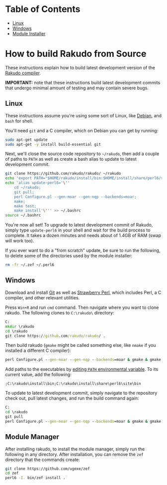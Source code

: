 # Table of Contents

- [Linux](#linux)
- [Windows](#windows)
- [Module Installer](#module-installer)


# How to build Rakudo from Source

These instructions explain how to build latest development version
of the [Rakudo compiler](https://perl6.org/).

**IMPORTANT:** note that these instructions build latest development commits
that undergo minimal amount of testing and may contain severe bugs.

## Linux

These instructions assume you're using some sort of Linux, like
[Debian](https://www.debian.org/), and `bash` for shell.

You'll need `git` and a C compiler, which on Debian you can get by running:

```bash
sudo apt-get update
sudo apt-get -y install build-essential git
```

Next, we'll close the source code repository to `~/rakudo`, then add a couple
of paths to `PATH` as well as create a bash alias to update to latest
development commit.

```bash
git clone https://github.com/rakudo/rakudo/ ~/rakudo
echo 'export PATH="$HOME/rakudo/install/bin:$HOME/install/share/perl6/site/bin:$PATH"' >> ~/.bashrc
echo 'alias update-perl6='\''
    cd ~/rakudo;
    git pull;
    perl Configure.pl --gen-moar --gen-nqp --backends=moar;
    make;
    make test;
    make install'\''' >> ~/.bashrc
source ~/.bashrc
```

You're now all set! To upgrade to latest development commit of Rakudo, simply
type `update-perl6` in your shell and wait for the build process to complete. It takes a dozen minutes and needs about of 1.4GB of RAM (swap will work too).

If you ever want to do a "from scratch" update, be sure to run the following,
to delete some of the directories used by the module installer:

```bash
rm -fr ~/.zef ~/.perl6
```

## Windows

Download and install [Git](https://git-scm.com/download/win) as well as
[Strawberry Perl](http://strawberryperl.com/), which includes Perl,
a C compiler, and other relevant utilities.

Press `Win+R` and run `cmd` command. Then navigate where you want to clone
rakudo. The following clones to `C:\rakudo\` directory:

```cmd
C:
mkdir \rakudo
cd \rakudo
git clone https://github.com/rakudo/rakudo/ .
```

Then build rakudo (`gmake` might be called something else, like `nmake` if
you installed a different C compiler):

```cmd
perl Configure.pl --gen-moar --gen-nqp --backends=moar & gmake & gmake test & gmake install
```

Add paths to the executables by [editing `PATH` environmental
variable](https://www.google.com/search?q=windows+edit+environmental+variables&ie=utf-8&oe=utf-8). To its current value, add the following:

```
;C:\rakudo\install\bin;C:\rakudo\install\share\perl6\site\bin
```

To update to latest development commit, simply navigate to the repository
check out, pull latest changes, and run the build command again:

```cmd
C:
cd \rakudo
git pull
perl Configure.pl --gen-moar --gen-nqp --backends=moar & gmake & gmake test & gmake install
```

## Module Manager

After installing rakudo, to install the module manager, simply run the
following in any directory. After installation, you can remove the `zef` directory that the commands create:

```bash
git clone https://github.com/ugexe/zef
cd zef
perl6 -I. bin/zef install .
```